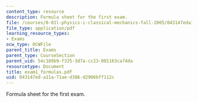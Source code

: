 ```yaml
---
content_type: resource
description: Formula sheet for the first exam.
file: /courses/8-01l-physics-i-classical-mechanics-fall-2005/043147eda11a71aed386d2906bff112c_exam1_formulas.pdf
file_type: application/pdf
learning_resource_types:
- Exams
ocw_type: OCWFile
parent_title: Exams
parent_type: CourseSection
parent_uid: 54c189b9-f325-3d7a-cc23-001163ca74da
resourcetype: Document
title: exam1_formulas.pdf
uid: 043147ed-a11a-71ae-d386-d2906bff112c
---
```

Formula sheet for the first exam.

